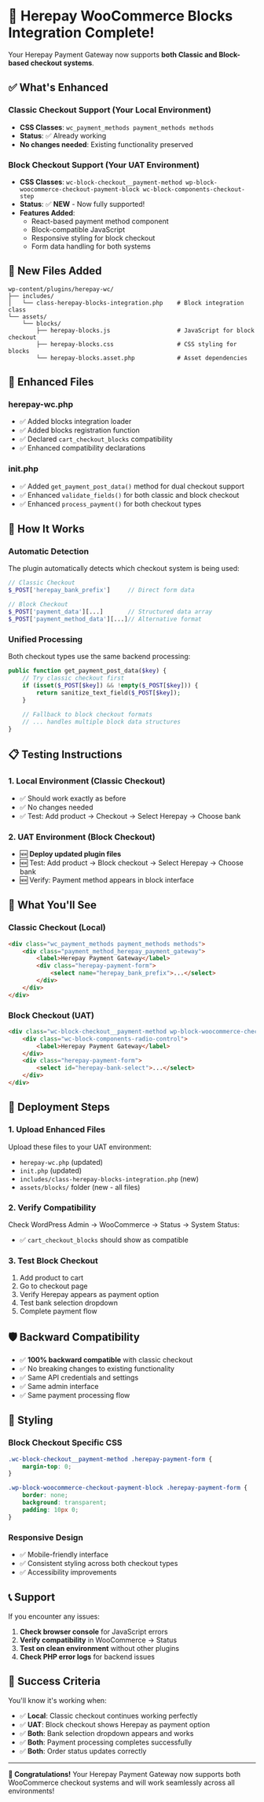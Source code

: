 # 🎉 Herepay WooCommerce Blocks Integration Complete!

Your Herepay Payment Gateway now supports **both Classic and Block-based checkout systems**.

## ✅ What's Enhanced

### **Classic Checkout Support** (Your Local Environment)
- **CSS Classes**: `wc_payment_methods payment_methods methods`
- **Status**: ✅ Already working
- **No changes needed**: Existing functionality preserved

### **Block Checkout Support** (Your UAT Environment) 
- **CSS Classes**: `wc-block-checkout__payment-method wp-block-woocommerce-checkout-payment-block wc-block-components-checkout-step`
- **Status**: ✅ **NEW** - Now fully supported!
- **Features Added**:
  - React-based payment method component
  - Block-compatible JavaScript
  - Responsive styling for block checkout
  - Form data handling for both systems

## 📁 New Files Added

```
wp-content/plugins/herepay-wc/
├── includes/
│   └── class-herepay-blocks-integration.php    # Block integration class
└── assets/
    └── blocks/
        ├── herepay-blocks.js                   # JavaScript for block checkout
        ├── herepay-blocks.css                  # CSS styling for blocks
        └── herepay-blocks.asset.php            # Asset dependencies
```

## 🔧 Enhanced Files

### **herepay-wc.php**
- ✅ Added blocks integration loader
- ✅ Added blocks registration function  
- ✅ Declared `cart_checkout_blocks` compatibility
- ✅ Enhanced compatibility declarations

### **init.php** 
- ✅ Added `get_payment_post_data()` method for dual checkout support
- ✅ Enhanced `validate_fields()` for both classic and block checkout
- ✅ Enhanced `process_payment()` for both checkout types

## 🚀 How It Works

### **Automatic Detection**
The plugin automatically detects which checkout system is being used:

```php
// Classic Checkout
$_POST['herepay_bank_prefix']     // Direct form data

// Block Checkout  
$_POST['payment_data'][...]       // Structured data array
$_POST['payment_method_data'][...]// Alternative format
```

### **Unified Processing**
Both checkout types use the same backend processing:

```php
public function get_payment_post_data($key) {
    // Try classic checkout first
    if (isset($_POST[$key]) && !empty($_POST[$key])) {
        return sanitize_text_field($_POST[$key]);
    }
    
    // Fallback to block checkout formats
    // ... handles multiple block data structures
}
```

## 📋 Testing Instructions

### **1. Local Environment (Classic Checkout)**
- ✅ Should work exactly as before
- ✅ No changes needed
- ✅ Test: Add product → Checkout → Select Herepay → Choose bank

### **2. UAT Environment (Block Checkout)**
- 🆕 **Deploy updated plugin files**
- 🆕 Test: Add product → Block checkout → Select Herepay → Choose bank
- 🆕 Verify: Payment method appears in block interface

## 🎯 What You'll See

### **Classic Checkout** (Local)
```html
<div class="wc_payment_methods payment_methods methods">
    <div class="payment_method_herepay_payment_gateway">
        <label>Herepay Payment Gateway</label>
        <div class="herepay-payment-form">
            <select name="herepay_bank_prefix">...</select>
        </div>
    </div>
</div>
```

### **Block Checkout** (UAT)
```html
<div class="wc-block-checkout__payment-method wp-block-woocommerce-checkout-payment-block">
    <div class="wc-block-components-radio-control">
        <label>Herepay Payment Gateway</label>
    </div>
    <div class="herepay-payment-form">
        <select id="herepay-bank-select">...</select>
    </div>
</div>
```

## 🔄 Deployment Steps

### **1. Upload Enhanced Files**
Upload these files to your UAT environment:
- `herepay-wc.php` (updated)
- `init.php` (updated)  
- `includes/class-herepay-blocks-integration.php` (new)
- `assets/blocks/` folder (new - all files)

### **2. Verify Compatibility**
Check WordPress Admin → WooCommerce → Status → System Status:
- ✅ `cart_checkout_blocks` should show as compatible

### **3. Test Block Checkout**
1. Add product to cart
2. Go to checkout page  
3. Verify Herepay appears as payment option
4. Test bank selection dropdown
5. Complete payment flow

## 🛡️ Backward Compatibility

- ✅ **100% backward compatible** with classic checkout
- ✅ No breaking changes to existing functionality
- ✅ Same API credentials and settings
- ✅ Same admin interface
- ✅ Same payment processing flow

## 🎨 Styling

### **Block Checkout Specific CSS**
```css
.wc-block-checkout__payment-method .herepay-payment-form {
    margin-top: 0;
}

.wp-block-woocommerce-checkout-payment-block .herepay-payment-form {
    border: none;
    background: transparent;
    padding: 10px 0;
}
```

### **Responsive Design**
- ✅ Mobile-friendly interface
- ✅ Consistent styling across both checkout types
- ✅ Accessibility improvements

## 📞 Support

If you encounter any issues:

1. **Check browser console** for JavaScript errors
2. **Verify compatibility** in WooCommerce → Status
3. **Test on clean environment** without other plugins
4. **Check PHP error logs** for backend issues

## 🎊 Success Criteria

You'll know it's working when:

- ✅ **Local**: Classic checkout continues working perfectly
- ✅ **UAT**: Block checkout shows Herepay as payment option
- ✅ **Both**: Bank selection dropdown appears and works
- ✅ **Both**: Payment processing completes successfully
- ✅ **Both**: Order status updates correctly

---

**🎉 Congratulations!** Your Herepay Payment Gateway now supports both WooCommerce checkout systems and will work seamlessly across all environments!
